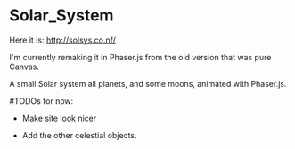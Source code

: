 # Solar_System
Here it is:
http://solsys.co.nf/

I'm currently remaking it in Phaser.js from the old version that was pure Canvas.

A small Solar system all planets, and some moons, animated with Phaser.js.

#TODOs for now:

- Make site look nicer

- Add the other celestial objects.